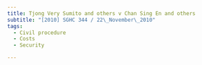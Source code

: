 ```yaml
---
title: Tjong Very Sumito and others v Chan Sing En and others
subtitle: "[2010] SGHC 344 / 22\_November\_2010"
tags:
  - Civil procedure
  - Costs
  - Security

---
```


